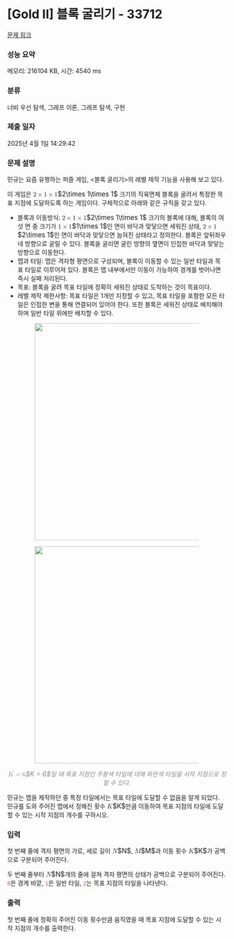 # [Gold II] 블록 굴리기 - 33712 

[문제 링크](https://www.acmicpc.net/problem/33712) 

### 성능 요약

메모리: 216104 KB, 시간: 4540 ms

### 분류

너비 우선 탐색, 그래프 이론, 그래프 탐색, 구현

### 제출 일자

2025년 4월 1일 14:29:42

### 문제 설명

<p>민규는 요즘 유행하는 퍼즐 게임, <블록 굴리기>의 레벨 제작 기능을 사용해 보고 있다.</p>

<p>이 게임은 <mjx-container class="MathJax" jax="CHTML" style="font-size: 109%; position: relative;"><mjx-math class="MJX-TEX" aria-hidden="true"><mjx-mn class="mjx-n"><mjx-c class="mjx-c32"></mjx-c></mjx-mn><mjx-mo class="mjx-n" space="3"><mjx-c class="mjx-cD7"></mjx-c></mjx-mo><mjx-mn class="mjx-n" space="3"><mjx-c class="mjx-c31"></mjx-c></mjx-mn><mjx-mo class="mjx-n" space="3"><mjx-c class="mjx-cD7"></mjx-c></mjx-mo><mjx-mn class="mjx-n" space="3"><mjx-c class="mjx-c31"></mjx-c></mjx-mn></mjx-math><mjx-assistive-mml unselectable="on" display="inline"><math xmlns="http://www.w3.org/1998/Math/MathML"><mn>2</mn><mo>×</mo><mn>1</mn><mo>×</mo><mn>1</mn></math></mjx-assistive-mml><span aria-hidden="true" class="no-mathjax mjx-copytext">$2\times 1\times 1$</span></mjx-container> 크기의 직육면체 블록을 굴려서 특정한 목표 지점에 도달하도록 하는 게임이다. 구체적으로 아래와 같은 규칙을 갖고 있다.</p>

<ul>
	<li>블록과 이동방식: <mjx-container class="MathJax" jax="CHTML" style="font-size: 109%; position: relative;"><mjx-math class="MJX-TEX" aria-hidden="true"><mjx-mn class="mjx-n"><mjx-c class="mjx-c32"></mjx-c></mjx-mn><mjx-mo class="mjx-n" space="3"><mjx-c class="mjx-cD7"></mjx-c></mjx-mo><mjx-mn class="mjx-n" space="3"><mjx-c class="mjx-c31"></mjx-c></mjx-mn><mjx-mo class="mjx-n" space="3"><mjx-c class="mjx-cD7"></mjx-c></mjx-mo><mjx-mn class="mjx-n" space="3"><mjx-c class="mjx-c31"></mjx-c></mjx-mn></mjx-math><mjx-assistive-mml unselectable="on" display="inline"><math xmlns="http://www.w3.org/1998/Math/MathML"><mn>2</mn><mo>×</mo><mn>1</mn><mo>×</mo><mn>1</mn></math></mjx-assistive-mml><span aria-hidden="true" class="no-mathjax mjx-copytext">$2\times 1\times 1$</span></mjx-container> 크기의 블록에 대해, 블록의 여섯 면 중 크기가 <mjx-container class="MathJax" jax="CHTML" style="font-size: 109%; position: relative;"><mjx-math class="MJX-TEX" aria-hidden="true"><mjx-mn class="mjx-n"><mjx-c class="mjx-c31"></mjx-c></mjx-mn><mjx-mo class="mjx-n" space="3"><mjx-c class="mjx-cD7"></mjx-c></mjx-mo><mjx-mn class="mjx-n" space="3"><mjx-c class="mjx-c31"></mjx-c></mjx-mn></mjx-math><mjx-assistive-mml unselectable="on" display="inline"><math xmlns="http://www.w3.org/1998/Math/MathML"><mn>1</mn><mo>×</mo><mn>1</mn></math></mjx-assistive-mml><span aria-hidden="true" class="no-mathjax mjx-copytext">$1\times 1$</span></mjx-container>인 면이 바닥과 맞닿으면 세워진 상태, <mjx-container class="MathJax" jax="CHTML" style="font-size: 109%; position: relative;"><mjx-math class="MJX-TEX" aria-hidden="true"><mjx-mn class="mjx-n"><mjx-c class="mjx-c32"></mjx-c></mjx-mn><mjx-mo class="mjx-n" space="3"><mjx-c class="mjx-cD7"></mjx-c></mjx-mo><mjx-mn class="mjx-n" space="3"><mjx-c class="mjx-c31"></mjx-c></mjx-mn></mjx-math><mjx-assistive-mml unselectable="on" display="inline"><math xmlns="http://www.w3.org/1998/Math/MathML"><mn>2</mn><mo>×</mo><mn>1</mn></math></mjx-assistive-mml><span aria-hidden="true" class="no-mathjax mjx-copytext">$2\times 1$</span></mjx-container>인 면이 바닥과 맞닿으면 눕혀진 상태라고 정의한다. 블록은 앞뒤좌우 네 방향으로 굴릴 수 있다. 블록을 굴리면 굴린 방향의 옆면이 인접한 바닥과 맞닿는 방향으로 이동한다.</li>
	<li>맵과 타일: 맵은 격자형 평면으로 구성되며, 블록이 이동할 수 있는 일반 타일과 목표 타일로 이루어져 있다. 블록은 맵 내부에서만 이동이 가능하여 경계를 벗어나면 즉시 실패 처리된다.</li>
	<li>목표: 블록을 굴려 목표 타일에 정확히 세워진 상태로 도착하는 것이 목표이다.</li>
	<li>레벨 제작 제한사항: 목표 타일은 1개만 지정할 수 있고, 목표 타일을 포함한 모든 타일은 인접한 변을 통해 연결되어 있어야 한다. 또한 블록은 세워진 상태로 배치해야 하며 일반 타일 위에만 배치할 수 있다.</li>
</ul>

<p style="text-align: center;"><img alt="" src="https://upload.acmicpc.net/234acb3e-78a9-4961-87de-e2b230c6acd4/-/preview/" style="width: 500px; max-width:75%"></p>

<p style="text-align: center;"><img alt="" src="https://upload.acmicpc.net/85604d2f-cd6a-4426-9b5f-0bceb9bbcb95/-/preview/" style="width: 500px; max-width:75%"></p>

<p style="text-align: center;"><em style="color: #898989;"><mjx-container class="MathJax" jax="CHTML" style="font-size: 109%; position: relative;"> <mjx-math class="MJX-TEX" aria-hidden="true"><mjx-mi class="mjx-i"><mjx-c class="mjx-c1D43E TEX-I"></mjx-c></mjx-mi><mjx-mo class="mjx-n" space="4"><mjx-c class="mjx-c3D"></mjx-c></mjx-mo><mjx-mn class="mjx-n" space="4"><mjx-c class="mjx-c36"></mjx-c></mjx-mn></mjx-math><mjx-assistive-mml unselectable="on" display="inline"><math xmlns="http://www.w3.org/1998/Math/MathML"><mi>K</mi><mo>=</mo><mn>6</mn></math></mjx-assistive-mml><span aria-hidden="true" class="no-mathjax mjx-copytext">$K = 6$</span></mjx-container>일 때 목표 지점인 주황색 타일에 대해 파란색 타일을 시작 지점으로 정할 수 있다.</em></p>

<p>민규는 맵을 제작하던 중 특정 타일에서는 목표 타일에 도달할 수 없음을 알게 되었다. 민규를 도와 주어진 맵에서 정해진 횟수 <mjx-container class="MathJax" jax="CHTML" style="font-size: 109%; position: relative;"><mjx-math class="MJX-TEX" aria-hidden="true"><mjx-mi class="mjx-i"><mjx-c class="mjx-c1D43E TEX-I"></mjx-c></mjx-mi></mjx-math><mjx-assistive-mml unselectable="on" display="inline"><math xmlns="http://www.w3.org/1998/Math/MathML"><mi>K</mi></math></mjx-assistive-mml><span aria-hidden="true" class="no-mathjax mjx-copytext">$K$</span></mjx-container>만큼 이동하여 목표 지점의 타일에 도달할 수 있는 시작 지점의 개수를 구하시오.</p>

### 입력 

 <p>첫 번째 줄에 격자 평면의 가로, 세로 길이 <mjx-container class="MathJax" jax="CHTML" style="font-size: 109%; position: relative;"><mjx-math class="MJX-TEX" aria-hidden="true"><mjx-mi class="mjx-i"><mjx-c class="mjx-c1D441 TEX-I"></mjx-c></mjx-mi></mjx-math><mjx-assistive-mml unselectable="on" display="inline"><math xmlns="http://www.w3.org/1998/Math/MathML"><mi>N</mi></math></mjx-assistive-mml><span aria-hidden="true" class="no-mathjax mjx-copytext">$N$</span></mjx-container>, <mjx-container class="MathJax" jax="CHTML" style="font-size: 109%; position: relative;"><mjx-math class="MJX-TEX" aria-hidden="true"><mjx-mi class="mjx-i"><mjx-c class="mjx-c1D440 TEX-I"></mjx-c></mjx-mi></mjx-math><mjx-assistive-mml unselectable="on" display="inline"><math xmlns="http://www.w3.org/1998/Math/MathML"><mi>M</mi></math></mjx-assistive-mml><span aria-hidden="true" class="no-mathjax mjx-copytext">$M$</span></mjx-container>과 이동 횟수 <mjx-container class="MathJax" jax="CHTML" style="font-size: 109%; position: relative;"><mjx-math class="MJX-TEX" aria-hidden="true"><mjx-mi class="mjx-i"><mjx-c class="mjx-c1D43E TEX-I"></mjx-c></mjx-mi></mjx-math><mjx-assistive-mml unselectable="on" display="inline"><math xmlns="http://www.w3.org/1998/Math/MathML"><mi>K</mi></math></mjx-assistive-mml><span aria-hidden="true" class="no-mathjax mjx-copytext">$K$</span></mjx-container>가 공백으로 구분되어 주어진다.</p>

<p>두 번째 줄부터 <mjx-container class="MathJax" jax="CHTML" style="font-size: 109%; position: relative;"><mjx-math class="MJX-TEX" aria-hidden="true"><mjx-mi class="mjx-i"><mjx-c class="mjx-c1D441 TEX-I"></mjx-c></mjx-mi></mjx-math><mjx-assistive-mml unselectable="on" display="inline"><math xmlns="http://www.w3.org/1998/Math/MathML"><mi>N</mi></math></mjx-assistive-mml><span aria-hidden="true" class="no-mathjax mjx-copytext">$N$</span></mjx-container>개의 줄에 걸쳐 격자 평면의 상태가 공백으로 구분되어 주어진다. <span style="color:#e74c3c;"><code>0</code></span>은 경계 바깥, <span style="color:#e74c3c;"><code>1</code></span>은 일반 타일, <span style="color:#e74c3c;"><code>2</code></span>는 목표 지점의 타일을 나타낸다.</p>

### 출력 

 <p>첫 번째 줄에 정확히 주어진 이동 횟수만큼 움직였을 때 목표 지점에 도달할 수 있는 시작 지점의 개수를 출력한다.</p>

